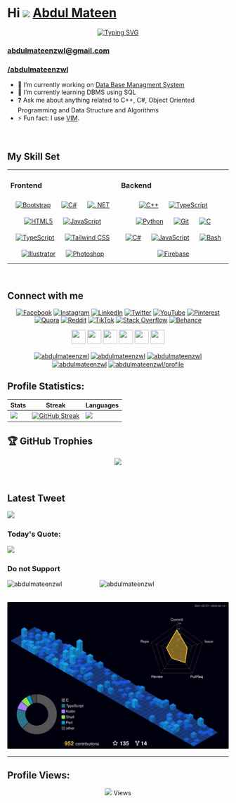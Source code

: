 # Hi ![](https://user-images.githubusercontent.com/18350557/176309783-0785949b-9127-417c-8b55-ab5a4333674e.gif) [Abdul Mateen](https://www.instagram.com/abdulmateenzwl/)

  <p align="center">
  <a href="https://git.io/typing-svg"><img src="https://readme-typing-svg.herokuapp.com?font=sans-serif+fonts&weight=900&size=24&duration=1800&pause=1000&color=61DAFB&center=true&vCenter=true&width=435&lines=Web+Developer;Web+Designer;Computer+Scientist+'25;Problem+Solver;MERN+Intern+@+Tiers+Ltd;" alt="Typing SVG" /></a>
  </p>

### abdulmateenzwl@gmail.com 
### [/abdulmateenzwl](https://www.google.com/search?q=abdulmateenzwl&rlz=1C1CHBF_enPK1018PK1018&oq=abdulmateenzwl&aqs=chrome.0.69i59l3j69i57j69i59j69i65l2j69i61.2912j0j7&sourceid=chrome&ie=UTF-8)

* 🔭 I’m currently working on [Data Base Managment System](https://github.com/abdulmateenzwl)  
* 🌱 I’m currently learning DBMS using SQL
* ❓ Ask me about anything related to C++, C#, Object Oriented Programming and Data Structure and Algorithms
* ⚡ Fun fact: I use [VIM](https://instagram.com/abdulmateenzwl).
<br/>  

## My Skill Set  

<table><tr><td valign="top" width="50%">

### Frontend  

<div align="center">  
<a href="https://getbootstrap.com/docs/3.4/javascript/" target="_blank"><img style="margin: 10px" src="https://profilinator.rishav.dev/skills-assets/bootstrap-plain.svg" alt="Bootstrap" height="50" /></a>  
<a href="https://docs.microsoft.com/en-us/dotnet/csharp/" target="_blank"><img style="margin: 10px" src="https://profilinator.rishav.dev/skills-assets/csharp-original.svg" alt="C#" height="50" /></a>  
<a href="https://dotnet.microsoft.com/download/dotnet-framework" target="_blank"><img style="margin: 10px" src="https://profilinator.rishav.dev/skills-assets/dot-net-original-wordmark.svg" alt=". NET" height="50" /></a>  
<a href="https://en.wikipedia.org/wiki/HTML5" target="_blank"><img style="margin: 10px" src="https://profilinator.rishav.dev/skills-assets/html5-original-wordmark.svg" alt="HTML5" height="50" /></a>  
<a href="https://www.javascript.com/" target="_blank"><img style="margin: 10px" src="https://profilinator.rishav.dev/skills-assets/javascript-original.svg" alt="JavaScript" height="50" /></a>  
<a href="https://www.typescriptlang.org/" target="_blank"><img style="margin: 10px" src="https://profilinator.rishav.dev/skills-assets/typescript-original.svg" alt="TypeScript" height="50" /></a>  
<a href="https://www.tailwindcss.com/" target="_blank"><img style="margin: 10px" src="https://profilinator.rishav.dev/skills-assets/tailwindcss.svg" alt="Tailwind CSS" height="50" /></a>  
<a href="https://www.adobe.com/in/products/illustrator.html" target="_blank"><img style="margin: 10px" src="https://profilinator.rishav.dev/skills-assets/adobe_illustrator-icon.svg" alt="Illustrator" height="50" /></a>  
<a href="https://www.adobe.com/in/products/photoshop.html" target="_blank"><img style="margin: 10px" src="https://profilinator.rishav.dev/skills-assets/photoshop-plain.svg" alt="Photoshop" height="50" /></a>  
</div>

</td>

<td valign="top" width="50%">

### Backend  

<div align="center">  
<a href="https://www.cplusplus.com/" target="_blank"><img style="margin: 10px" src="https://profilinator.rishav.dev/skills-assets/cplusplus-original.svg" alt="C++" height="50" /></a>  
<a href="https://www.typescriptlang.org/" target="_blank"><img style="margin: 10px" src="https://profilinator.rishav.dev/skills-assets/typescript-original.svg" alt="TypeScript" height="50" /></a>  
<a href="https://www.python.org/" target="_blank"><img style="margin: 10px" src="https://profilinator.rishav.dev/skills-assets/python-original.svg" alt="Python" height="50" /></a>  
<a href="https://github.com/" target="_blank"><img style="margin: 10px" src="https://profilinator.rishav.dev/skills-assets/git-scm-icon.svg" alt="Git" height="50" /></a>  
<a href="https://www.cprogramming.com/" target="_blank"><img style="margin: 10px" src="https://profilinator.rishav.dev/skills-assets/c-original.svg" alt="C" height="50" /></a>  
<a href="https://docs.microsoft.com/en-us/dotnet/csharp/" target="_blank"><img style="margin: 10px" src="https://profilinator.rishav.dev/skills-assets/csharp-original.svg" alt="C#" height="50" /></a>  
<a href="https://www.javascript.com/" target="_blank"><img style="margin: 10px" src="https://profilinator.rishav.dev/skills-assets/javascript-original.svg" alt="JavaScript" height="50" /></a>  
<a href="https://www.gnu.org/software/bash/" target="_blank"><img style="margin: 10px" src="https://profilinator.rishav.dev/skills-assets/gnu_bash-icon.svg" alt="Bash" height="50" /></a>  
<a href="https://firebase.google.com/" target="_blank"><img style="margin: 10px" src="https://profilinator.rishav.dev/skills-assets/firebase.png" alt="Firebase" height="50" /></a>  
</div>
</td>
</tr></table>  

<br/>  

  

## Connect with me  

<div align="center">

 [![Facebook](https://img.shields.io/badge/Facebook-%231877F2.svg?logo=Facebook&logoColor=white)](https://facebook.com/abdulmateenzwl) [![Instagram](https://img.shields.io/badge/Instagram-%23E4405F.svg?logo=Instagram&logoColor=white)](https://instagram.com/abdulmateenzwl) [![LinkedIn](https://img.shields.io/badge/LinkedIn-%230077B5.svg?logo=linkedin&logoColor=white)](https://linkedin.com/in/abdulmateenzwl) [![Twitter](https://img.shields.io/badge/Twitter-%231DA1F2.svg?logo=Twitter&logoColor=white)](https://twitter.com/abdulmateenzwl) [![YouTube](https://img.shields.io/badge/YouTube-%23FF0000.svg?logo=YouTube&logoColor=white)](https://youtube.com/@abdulmateenzwl) [![Pinterest](https://img.shields.io/badge/Pinterest-%23E60023.svg?logo=Pinterest&logoColor=white)](https://pinterest.com/abdulmateenzwl) [![Quora](https://img.shields.io/badge/Quora-%23B92B27.svg?logo=Quora&logoColor=white)](https://quora.com/profile/Abdul-Mateen-1199) [![Reddit](https://img.shields.io/badge/Reddit-%23FF4500.svg?logo=Reddit&logoColor=white)](https://reddit.com/user/abdulmateenzwl) [![TikTok](https://img.shields.io/badge/TikTok-%23000000.svg?logo=TikTok&logoColor=white)](https://tiktok.com/@abdulmateenzwl) [![Stack Overflow](https://img.shields.io/badge/-Stackoverflow-FE7A16?logo=stack-overflow&logoColor=white)](https://stackoverflow.com/users/19561209/abdulmateenzwl) [![Behance](https://img.shields.io/badge/Behance-1769ff?logo=behance&logoColor=white)](https://behance.net/abdulmateenzwl)


</div>  


<p align="center">
<a href="https://www.github.com/abdulmateenzwl" target="_blank" rel="noreferrer"><img src="https://raw.githubusercontent.com/danielcranney/readme-generator/main/public/icons/socials/github.svg" width="32" height="32" /></a>
<a href="https://codesandbox.io/u/abdulmateenzwl" target="_blank" rel="noreferrer"><img src="https://raw.githubusercontent.com/danielcranney/readme-generator/main/public/icons/socials/codesandbox.svg" width="32" height="32" /></a> 
<a href="https://www.codepen.io/abdulmateenzwl" target="_blank" rel="noreferrer"><img src="https://raw.githubusercontent.com/danielcranney/readme-generator/main/public/icons/socials/codepen.svg" width="32" height="32" /></a> 
 <a href="https://www.dev.to/abdulmateenzwl" target="_blank" rel="noreferrer"><img src="https://raw.githubusercontent.com/danielcranney/readme-generator/main/public/icons/socials/devdotto.svg" width="32" height="32" /></a> 
  <a href="https://abdulmateenzwl.hashnode.dev" target="_blank" rel="noreferrer"><img src="https://raw.githubusercontent.com/danielcranney/readme-generator/main/public/icons/socials/hashnode.svg" width="32" height="32" /></a> 
   <a href="http://www.medium.com/@abdulmateenzwl" target="_blank" rel="noreferrer"><img src="https://raw.githubusercontent.com/danielcranney/readme-generator/main/public/icons/socials/medium.svg" width="32" height="32" /></a> 

</p>

<p align="center">
<a href="https://www.codechef.com/users/abdulmateenzwl" target="blank"><img align="center" src="https://cdn.jsdelivr.net/npm/simple-icons@3.1.0/icons/codechef.svg" alt="abdulmateenzwl" height="30" width="40" /></a>
<a href="https://www.hackerrank.com/abdulmateenzwl" target="blank"><img align="center" src="https://raw.githubusercontent.com/rahuldkjain/github-profile-readme-generator/master/src/images/icons/Social/hackerrank.svg" alt="abdulmateenzwl" height="30" width="40" /></a>
<a href="https://www.leetcode.com/abdulmateenzwl" target="blank"><img align="center" src="https://raw.githubusercontent.com/rahuldkjain/github-profile-readme-generator/master/src/images/icons/Social/leet-code.svg" alt="abdulmateenzwl" height="30" width="40" /></a>
<a href="https://www.hackerearth.com/@abdulmateenzwl" target="blank"><img align="center" src="https://raw.githubusercontent.com/rahuldkjain/github-profile-readme-generator/master/src/images/icons/Social/hackerearth.svg" alt="abdulmateenzwl" height="30" width="40" /></a>
<a href="https://auth.geeksforgeeks.org/user/abdulmateenzwl/profile" target="blank"><img align="center" src="https://raw.githubusercontent.com/rahuldkjain/github-profile-readme-generator/master/src/images/icons/Social/geeks-for-geeks.svg" alt="abdulmateenzwl/profile" height="30" width="40" /></a>

</p>

## Profile Statistics:
Stats|Streak|Languages
|---|---|---|
|![](https://github-profile-summary-cards.vercel.app/api/cards/stats?username=abdulmateenzwl&theme=react)|[![GitHub Streak](https://streak-stats.demolab.com/?user=abdulmateenzwl&theme=react&hide_border=true&border_radius=32&date_format=j%20M%5B%20Y%5D&ring=888888)](https://git.io/streak-stats)|![](https://github-profile-summary-cards.vercel.app/api/cards/repos-per-language?username=abdulmateenzwl&theme=react)|


## 🏆 GitHub Trophies

<div align="center">

![](https://github-profile-trophy.vercel.app/?username=abdulmateenzwl&theme=radical&no-frame=false&no-bg=true&margin-w=2)

</div>
<br/>  

## Latest Tweet 

![](https://gtce.itsvg.in/api?username=abdulmateenzwl)

### Today's Quote:

![](https://quotes-github-readme.vercel.app/api?type=horizontal&theme=radical)

### Do not Support

<p><a href="https://www.buymeacoffee.com/abdulmateenzwl"> <img align="left" src="https://cdn.buymeacoffee.com/buttons/v2/default-yellow.png" height="50" width="210" alt="abdulmateenzwl" /></a><a href="https://ko-fi.com/abdulmateenzwl"> <img align="left" src="https://cdn.ko-fi.com/cdn/kofi3.png?v=3" height="50" width="210" alt="abdulmateenzwl" /></a></p><br><br>

![](./profile-night-view.svg)

---

## Profile Views:
<p align="center"> 
    <img src="https://profile-counter.glitch.me/abdulmateenzwl/count.svg" />
  Views<br>
  
</p>

